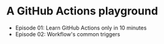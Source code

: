 # A GitHub Actions playground
- Episode 01: Learn GitHub Actions only in 10 minutes
- Episode 02: Workflow's common triggers
